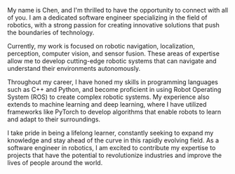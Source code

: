 My name is Chen, and I'm thrilled to have the opportunity to connect with all of you. I am a dedicated software engineer specializing in the field of robotics, with a strong passion for creating innovative solutions that push the boundaries of technology.

Currently, my work is focused on robotic navigation, localization, perception, computer vision, and sensor fusion. These areas of expertise allow me to develop cutting-edge robotic systems that can navigate and understand their environments autonomously.

Throughout my career, I have honed my skills in programming languages such as C++ and Python, and become proficient in using Robot Operating System (ROS) to create complex robotic systems. My experience also extends to machine learning and deep learning, where I have utilized frameworks like PyTorch to develop algorithms that enable robots to learn and adapt to their surroundings.

I take pride in being a lifelong learner, constantly seeking to expand my knowledge and stay ahead of the curve in this rapidly evolving field. As a software engineer in robotics, I am excited to contribute my expertise to projects that have the potential to revolutionize industries and improve the lives of people around the world.

<!---
CharlesHehe/CharlesHehe is a ✨ special ✨ repository because its `README.md` (this file) appears on your GitHub profile.
You can click the Preview link to take a look at your changes.
--->
